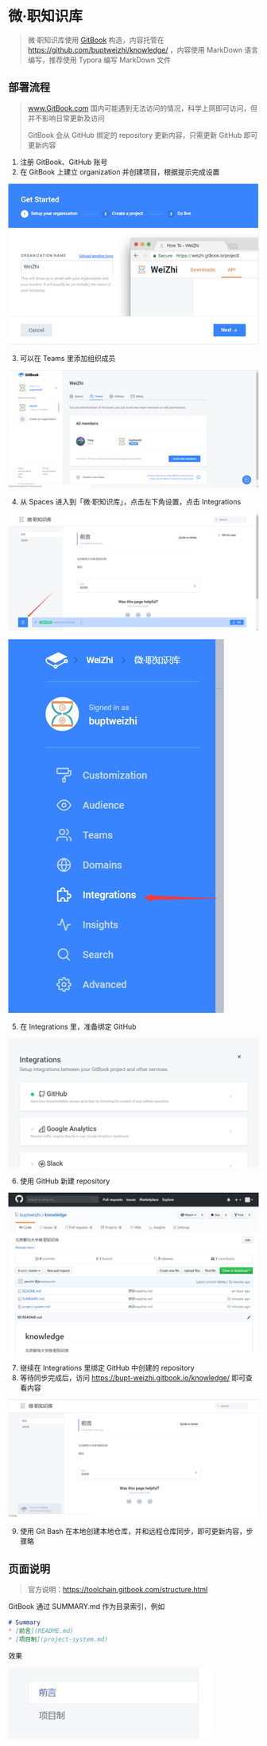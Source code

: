 # 微·职知识库
> 微·职知识库使用 [GitBook](https://www.gitbook.com/) 构造，内容托管在 https://github.com/buptweizhi/knowledge/ ，内容使用 MarkDown 语言编写，推荐使用 Typora 编写 MarkDown 文件

## 部署流程

> www.GitBook.com 国内可能遇到无法访问的情况，科学上网即可访问，但并不影响日常更新及访问
>
> GitBook 会从 GitHub 绑定的 repository 更新内容，只需更新 GitHub 即可更新内容

1. 注册 GitBook、GitHub 账号
2. 在 GitBook 上建立 organization 并创建项目，根据提示完成设置

![1536911545907](assets/1536911545907.png)

3. 可以在 Teams 里添加组织成员

![1536911802766](assets/1536911802766.png)

4. 从 Spaces 进入到「微·职知识库」，点击左下角设置，点击 Integrations

![1536911992941](assets/1536911992941.png)

![1536912151746](assets/1536912151746.png)

5. 在 Integrations 里，准备绑定 GitHub

![1536912234439](assets/1536912234439.png)

6. 使用 GitHub 新建 repository

![1536912550218](assets/1536912550218.png)

7. 继续在 Integrations 里绑定 GitHub 中创建的 repository
8. 等待同步完成后，访问 https://bupt-weizhi.gitbook.io/knowledge/ 即可查看内容

![1536912690963](assets/1536912690963.png)

9. 使用 Git Bash 在本地创建本地仓库，并和远程仓库同步，即可更新内容，步骤略

## 页面说明

> 官方说明：https://toolchain.gitbook.com/structure.html

GitBook 通过 SUMMARY.md 作为目录索引，例如

```markdown
# Summary
* [前言](README.md)
* [项目制](project-system.md)
```

效果

![1536913045515](assets/1536913045515.png)

